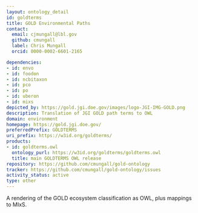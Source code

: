 ```yaml
---
layout: ontology_detail
id: goldterms
title: GOLD Environmental Paths
contact:
  email: cjmungall@lbl.gov
  github: cmungall
  label: Chris Mungall
  orcid: 0000-0002-6601-2165

dependencies:
- id: envo
- id: foodon
- id: ncbitaxon
- id: pco
- id: po
- id: uberon
- id: mixs
depicted_by: https://gold.jgi.doe.gov/images/logo-JGI-IMG-GOLD.png
description: Translation of JGI GOLD path terms to OWL
domain: environment
homepage: https://gold.jgi.doe.gov/
preferredPrefix: GOLDTERMS
uri_prefix: https://w3id.org/goldterms/
products:
- id: goldterms.owl
  ontology_purl: https://w3id.org/goldterms/goldterms.owl
  title: main GOLDTERMS OWL release
repository: https://github.com/cmungall/gold-ontology
tracker: https://github.com/cmungall/gold-ontology/issues
activity_status: active
type: other
---
```


A rendering of the GOLD ecosystem classification as OWL, plus mappings to MIxS.
